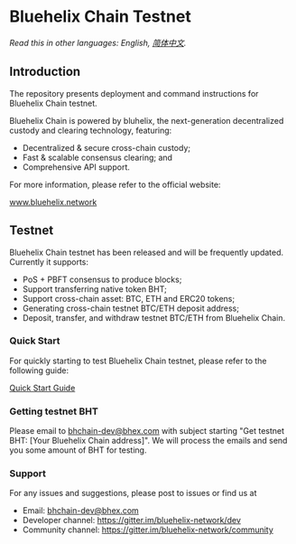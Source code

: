 # Bluehelix Chain Testnet

*Read this in other languages: English, [简体中文](README.zh-CN.md).*

## Introduction

The repository presents deployment and command instructions for Bluehelix Chain testnet.

Bluehelix Chain is powered by bluhelix, the next-generation decentralized custody and clearing technology, featuring:
- Decentralized & secure cross-chain custody;
- Fast & scalable consensus clearing; and
- Comprehensive API support.

For more information, please refer to the official website: 

www.bluehelix.network

## Testnet

Bluehelix Chain testnet has been released and will be frequently updated. Currently it supports:
- PoS + PBFT consensus to produce blocks;
- Support transferring native token BHT;
- Support cross-chain asset: BTC, ETH and ERC20 tokens;
- Generating cross-chain testnet BTC/ETH deposit address;
- Deposit, transfer, and withdraw testnet BTC/ETH from Bluehelix Chain.

### Quick Start

For quickly starting to test Bluehelix Chain testnet, please refer to the following guide:

[Quick Start Guide](https://github.com/bluehelix-network/docs)

### Getting testnet BHT

Please email to bhchain-dev@bhex.com with subject starting "Get testnet BHT: [Your Bluehelix Chain address]". We will process the emails and send you some amount of BHT for testing.

### Support

For any issues and suggestions, please post to issues or find us at
- Email: bhchain-dev@bhex.com
- Developer channel: https://gitter.im/bluehelix-network/dev
- Community channel: https://gitter.im/bluehelix-network/community
